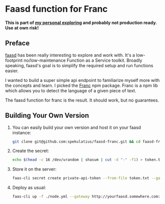 # Faasd function for Franc

**This is part of [my personal exploring](https://github.com/spekulatius/hacks) and probably not production ready. Use at own risk!**

## Preface

[faasd](https://github.com/openfaas/faasd) has been really interesting to explore and work with. It's a low-footprint no/low-maintenance Function as a Service toolkit. Broadly speaking, faasd's goal is to simplify the required setup and run functions easier.

I wanted to build a super simple api endpoint to familiarize myself more with the concepts and learn. I picked the [Franc](https://github.com/wooorm/franc) npm package. Franc is a npm lib which allows you to detect the language of a given piece of text.

The faasd function for franc is the result. It should work, but no guarantees.

## Building Your Own Version

1. You can easily build your own version and host it on your faasd instance:

   ```bash
   git clone git@github.com:spekulatius/faasd-franc.git && cd faasd-franc
   ```

2. Create the secret:

   ```bash
   echo $(head -c 16 /dev/urandom | shasum | cut -d "-" -f1) > token.txt
   ```

3. Store it on the server:

   ```bash
   faas-cli secret create private-api-token --from-file token.txt --gateway http://yourfaasd.somewhere.com:8080
   ```

4. Deploy as usual:

   ```bash
   faas-cli up -f ./node.yml --gateway http://yourfaasd.somewhere.com:8080
   ```
